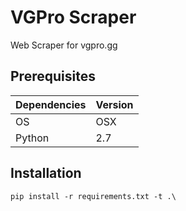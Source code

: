 # VGPro Scraper
Web Scraper for vgpro.gg

## Prerequisites

| Dependencies | Version |
| --- | --- |
| OS | OSX |
| Python | 2.7 |

## Installation

```
pip install -r requirements.txt -t .\
```
